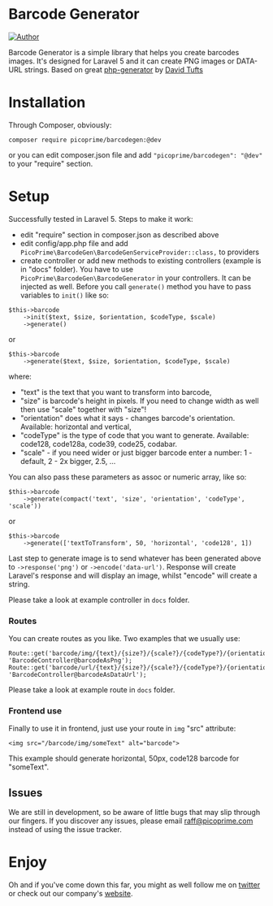 # Barcode Generator

[![Author](https://secure.gravatar.com/avatar/074618e37f640d13d402830f61092d09?d=identicon&s=50)](https://twitter.com/raffw7912)

Barcode Generator is a simple library that helps you create barcodes images.
It's designed for Laravel 5 and it can create PNG images or DATA-URL strings.
Based on great [php-generator](https://github.com/davidscotttufts/php-barcode) by [David Tufts](https://github.com/davidscotttufts)

# Installation

Through Composer, obviously:

```
composer require picoprime/barcodegen:@dev
```

or you can edit composer.json file and add `"picoprime/barcodegen": "@dev"` to your "require" section.

# Setup

Successfully tested in Laravel 5. Steps to make it work:

* edit "require" section in composer.json as described above
* edit config/app.php file and add `PicoPrime\BarcodeGen\BarcodeGenServiceProvider::class,` to providers
* create controller or add new methods to existing controllers (example is in "docs" folder).
You have to use `PicoPrime\BarcodeGen\BarcodeGenerator` in your controllers. It can be injected as well.
Before you call `generate()` method you have to pass variables to `init()` like so:

```
$this->barcode
    ->init($text, $size, $orientation, $codeType, $scale)
    ->generate()
```

or

```
$this->barcode
    ->generate($text, $size, $orientation, $codeType, $scale)
```

where:

* "text" is the text that you want to transform into barcode,
* "size" is barcode's height in pixels. If you need to change width as well then use "scale" together with "size"!
* "orientation" does what it says - changes barcode's orientation. Available: horizontal and vertical,
* "codeType" is the type of code that you want to generate. Available: code128, code128a, code39, code25, codabar.
* "scale" - if you need wider or just bigger barcode enter a number: 1 - default, 2 - 2x bigger, 2.5, ...

You can also pass these parameters as assoc or numeric array, like so:

```
$this->barcode
    ->generate(compact('text', 'size', 'orientation', 'codeType', 'scale'))
```

or

```
$this->barcode
    ->generate(['textToTransform', 50, 'horizontal', 'code128', 1])
```

Last step to generate image is to send whatever has been generated above to `->response('png')` or `->encode('data-url')`.
Response will create Laravel's response and will display an image, whilst "encode" will create a string.

Please take a look at example controller in `docs` folder.


### Routes

You can create routes as you like. Two examples that we usually use:

```
Route::get('barcode/img/{text}/{size?}/{scale?}/{codeType?}/{orientation?}', 'BarcodeController@barcodeAsPng');
Route::get('barcode/url/{text}/{size?}/{scale?}/{codeType?}/{orientation?}', 'BarcodeController@barcodeAsDataUrl');
```

Please take a look at example route in `docs` folder.


### Frontend use

Finally to use it in frontend, just use your route in `img` "src" attribute:

```
<img src="/barcode/img/someText" alt="barcode">
```

This example should generate horizontal, 50px, code128 barcode for "someText".


## Issues

We are still in development, so be aware of little bugs that may slip through our fingers.
If you discover any issues, please email raff@picoprime.com instead of using the issue tracker.


# Enjoy

Oh and if you've come down this far, you might as well follow me on [twitter](http://twitter.com/raffw7912)
or check out our company's [website](https://picoprime.com).
